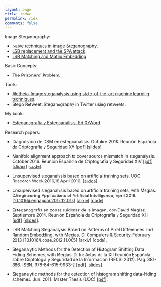 ```yaml
---
layout: page
title: Index
permalink: /idx
comments: false
---
```


Image Steganography:
- [Naive techniques in Image Steganography](https://daniellerch.me/naive-image-stego/).
- [LSB replacement and the SPA attack](https://daniellerch.me/image-stego-lsbr/).
- [LSB Matching and Matrix Embedding](https://daniellerch.me/image-stego-lsbm/).

Basic Concepts:
- [The Prisoners' Problem](https://daniellerch.me/prisoner/).

Tools:
- [Aletheia: Image steganalysis using state-of-the-art machine learning techniques](https://github.com/daniellerch/aletheia).
- [Stego Retweet: Steganography in Twitter using retweets](https://github.com/daniellerch/stego-retweet).

My book:
- [Esteganografía y Estegoanálisis. Ed 0xWord](https://0xword.com/es/libros/64-esteganografia-y-estegoanalisis.html).


Research papers:

-  Diagnóstico de CSM en estegoanálisis. Octubre 2018. 
Reunión Española de Criptografía y Seguridad XV
[[pdf](https://github.com/daniellerch/papers/raw/master/dlerch2018.pdf)]
[[slides](https://github.com/daniellerch/papers/raw/master/dlerch2018_slides.pdf)].

- Manifold alignment approach to cover source mismatch in steganalysis. October 2016. 
Reunión Española de Criptografía y Seguridad XIV
[[pdf](https://github.com/daniellerch/papers/raw/master/dlerch2016ma.pdf)] 
[[slides](https://github.com/daniellerch/papers/raw/master/dlerch2016ma_slides.pdf)]
[[code](https://github.com/daniellerch/papers_code)].

- Unsupervised steganalysis based on artificial training sets. UOC Research Week 2016,18 April 2016.
[[slides](https://github.com/daniellerch/papers/raw/master/dlerch_UOCRW2016_showcase.pdf)].

- Unsupervised steganalysis based on artificial training sets, with Megías. D.Engineering Applications of Artificial Intelligence, April 2016.
[[10.1016/j.engappai.2015.12.013](http://www.sciencedirect.com/science/article/pii/S0952197616000026)]
[[arxiv](https://arxiv.org/abs/1703.00796)]
[[code](https://github.com/daniellerch/papers_code)].

- Esteganografía en zonas ruidosas de la imagen, con David Megías. Septiembre 2014. 
Reunión Española de Criptografía y Seguridad XIII
[[pdf](https://github.com/daniellerch/papers/raw/master/dlerch2014.pdf)]
[[slides](https://github.com/daniellerch/papers/raw/master/dlerchRECSI2014_slides.pdf)].

- LSB Matching Steganalysis Based on Patterns of Pixel Differences and Random Embedding, with Megías. 
D. Computers &amp; Security, February 2013
[[10.1016/j.cose.2012.11.005](http://dx.doi.org/10.1016/j.cose.2012.11.005)]
[[arxiv](https://arxiv.org/abs/1703.00817)]
[[code](https://github.com/daniellerch/papers_code)].

- Steganalytic Methods for the Detection of Histogram Shifting Data Hiding Schemes, with Megías. 
D. In: Actas de la XII Reunión Española sobre Criptología y Seguridad de la Información (RECSI 2012). 
Pag. 381-386. ISBN. 978-84-615-9933-2
[[pdf](https://github.com/daniellerch/papers/raw/master/dlerch2012hs.pdf)]
[[slides](https://github.com/daniellerch/papers/raw/master/dlerch2012hs_press.pdf)].

- Steganalytic methods for the detection of histogram shifting data-hiding schemes. 
Jun. 2011. Master Thesis (UOC)
[[pdf](http://hdl.handle.net/10609/8159)]. 

